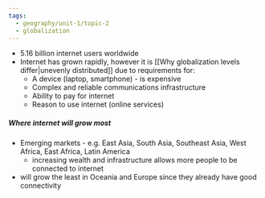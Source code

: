 ```yaml
---
tags:
  - geography/unit-1/topic-2
  - globalization
---
```

- 5.16 billion internet users worldwide
- Internet has grown rapidly, however it is [[Why globalization levels differ|unevenly distributed]] due to requirements for:
	- A device (laptop, smartphone) - is expensive
	- Complex and reliable communications infrastructure
	- Ability to pay for internet
	- Reason to use internet (online services)

##### Where internet will grow most
- Emerging markets - e.g. East Asia, South Asia, Southeast Asia, West Africa, East Africa, Latin America
	- increasing wealth and infrastructure allows more people to be connected to internet
- will grow the least in Oceania and Europe since they already have good connectivity
